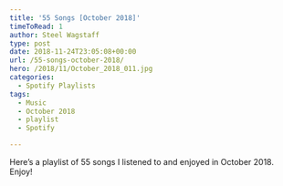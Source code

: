 ```yaml
---
title: '55 Songs [October 2018]'
timeToRead: 1 
author: Steel Wagstaff
type: post
date: 2018-11-24T23:05:08+00:00
url: /55-songs-october-2018/
hero: /2018/11/October_2018_011.jpg
categories:
  - Spotify Playlists
tags:
  - Music
  - October 2018
  - playlist
  - Spotify

---
```

Here&#8217;s a playlist of 55 songs I listened to and enjoyed in October 2018. Enjoy!